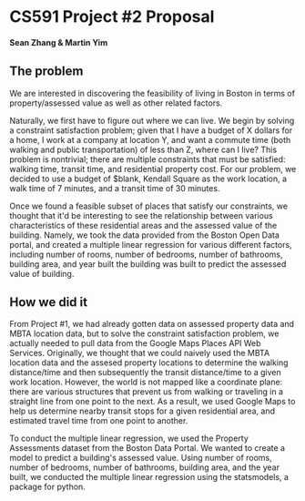 # CS591 Project #2 Proposal
#### Sean Zhang & Martin Yim

## The problem
  We are interested in discovering the feasibility of living in Boston in terms of property/assessed value as well as other related factors. 
  
  Naturally, we first have to figure out where we can live. We begin by solving a constraint satisfaction problem; given that I have a budget of X dollars for a home, I work at a company at location Y, and want a commute time (both walking and public transportation) of less than Z, where can I live? This problem is nontrivial; there are multiple constraints that must be satisfied: walking time, transit time, and residential property cost. For our problem, we decided to use a budget of $blank, Kendall Square as the work location, a walk time of 7 minutes, and a transit time of 30 minutes.
  
  Once we found a feasible subset of places that satisfy our constraints, we thought that it'd be interesting to see the relationship between various characteristics of these residential areas and the assessed value of the building. Namely, we took the data provided from the Boston Open Data portal, and created a multiple linear regression for various different factors, including number of rooms, number of bedrooms, number of bathrooms, building area, and year built the building was built to predict the assessed value of building.

  

## How we did it
    
  From Project #1, we had already gotten data on assessed property data and MBTA location data, but to solve the constraint satisfaction problem, we actually needed to pull data from the Google Maps Places API Web Services. Originally, we thought that we could naively used the MBTA location data and the assesed property locations to determine the walking distance/time and then subsequently the transit distance/time to a given work location. However, the world is not mapped like a coordinate plane: there are various structures that prevent us from walking or traveling in a straight line from one point to the next. As a result, we used Google Maps to help us determine nearby transit stops for a given residential area, and estimated travel time from one point to another.
  
  To conduct the multiple linear regression, we used the Property Assessments dataset from the Boston Data Portal. We wanted to create a model to predict a building's assessed value. Using number of rooms, number of bedrooms, number of bathrooms, building area, and the year built, we conducted the multiple linear regression using the statsmodels, a package for python. 


 

